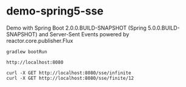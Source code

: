 # demo-spring5-sse

Demo with Spring Boot 2.0.0.BUILD-SNAPSHOT (Spring 5.0.0.BUILD-SNAPSHOT) and Server-Sent Events powered by reactor.core.publisher.Flux
 
```
gradlew bootRun
```

```
http://localhost:8080
```

```
curl -X GET http://localhost:8080/sse/infinite
curl -X GET http://localhost:8080/sse/finite/12
```
